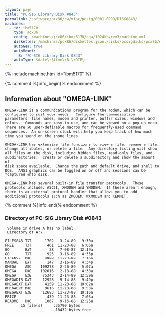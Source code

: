 ```yaml
---
layout: page
title: "PC-SIG Library Disk #843"
permalink: /software/pcx86/sw/misc/pcsig/0001-0999/DISK0843/
machines:
  - id: ibm5170
    type: pcx86
    config: /machines/pcx86/ibm/5170/cga/1024kb/rev3/machine.xml
    diskettes: /machines/pcx86/diskettes.json,/disks/pcsigdisks/pcx86/diskettes.json
    autoGen: true
    autoMount:
      B: "PC-SIG Library Disk 0843"
    autoType: $date\r$time\rB:\rDIR\r
---
```


{% include machine.html id="ibm5170" %}

{% comment %}info_begin{% endcomment %}

## Information about "OMEGA-LINK"

    OMEGA-LINK is a communications program for the modem, which can be
    configured to suit your needs.  Configure the communication
    parameters, file names, modem and printer, buffer sizes, windows and
    colors.  Commands are easy-to-use, and can be viewed on a pop-up menu.
    There are 50 user-definable macros for frequently-used command
    sequences.  An on-screen clock will help you keep track of how much
    time you spend on the phone lines.
    
    OMEGA-LINK has extensive file functions to view a file, rename a file,
    change attributes, or delete a file.  Any directory listing will show
    all files on the disk, including hidden files, read-only files, and
    subdirectories.  Create or delete a subdirectory and show the amount of
    disk space available.  Change the path and default drive, and shell to
    DOS.  ANSI graphics can be toggled on or off and sessions can be
    *captured onto disk.
    
    OMEGA-LINK has several built-in file transfer protocols.  These
    protocols include: ASCII, XMODEM and YMODEM.  If these aren't enough,
    there is an external protocol handler that allows you to add
    additional protocols such as ZMODEM, WXMODEM and KERMIT.
{% comment %}info_end{% endcomment %}


### Directory of PC-SIG Library Disk #0843

     Volume in drive A has no label
     Directory of A:\

    FILES843 TXT      1702   3-24-89   9:30a
    FREE     TXT       461  11-23-88   6:06a
    GO       BAT        38   7-08-87  12:19a
    GO       TXT       925   3-16-89   4:35p
    LICENSE  DOC      4988  11-23-88   7:16a
    MANUAL   BAT       147   3-16-89   4:34p
    OMEGA    ARC    109278   2-26-89   5:07a
    OMEGA    DOC    102016   2-13-88   4:38a
    OMEGA    EXE     75343   2-14-89  12:59a
    OMEGADIR DAT     12928   9-14-88   9:49p
    OMEGAEXT DAT      4159  11-23-88  10:02a
    OMEGAEXT DOC      9616  11-23-88   9:53a
    OMEGAEXT EXE     12683  11-23-88  10:16a
    PRICE              439  11-23-88   7:03a
    README   DOC      1067   9-15-88  12:25a
           15 file(s)     335790 bytes
                           18432 bytes free
